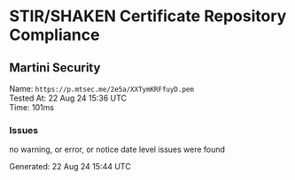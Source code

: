 # STIR/SHAKEN Certificate Repository Compliance

## Martini Security

Name: `https://p.mtsec.me/2e5a/XXTymKRFfuyD.pem`\
Tested At: 22 Aug 24 15:36 UTC\
Time: 101ms

### Issues

no warning, or error, or notice date level issues were found

Generated: 22 Aug 24 15:44 UTC